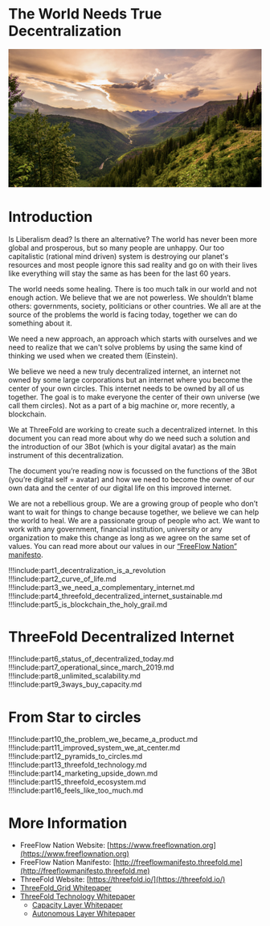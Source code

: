 # The World Needs True Decentralization

![alt_text](img/theworld.png)

# Introduction

Is Liberalism dead? Is there an alternative? The world has never been more global and prosperous, but so many people are unhappy. Our too capitalistic (rational mind driven) system is destroying our planet's resources and most people ignore this sad reality and go on with their lives like everything will stay the same as has been for the last 60 years.

The world needs some healing. There is too much talk in our world and not enough action. We believe that we are not powerless. We shouldn’t blame others: governments, society, politicians or other countries. We all are at the source of the problems the world is facing today, together we can do something about it.

We need a new approach, an approach which starts with ourselves and we need to realize that we can't solve problems by using the same kind of thinking we used when we created them (Einstein).

We believe we need a new truly decentralized internet, an internet not owned by some large corporations but an internet where you become the center of your own circles. This internet needs to be owned by all of us together. The goal is to make everyone the center of their own universe (we call them circles). Not as a part of a big machine or, more recently, a blockchain.

We at ThreeFold are working to create such a decentralized internet. In this document you can read more about why do we need such a solution and the introduction of our 3Bot (which is your digital avatar) as the main instrument of this decentralization.

The document you’re reading now is focussed on the functions of the 3Bot (you’re digital self = avatar) and how we need to become the owner of our own data and the center of our digital life on this improved internet.

We are not a rebellious group. We are a growing group of people who don’t want to wait for things to change because together, we believe we can help the world to heal. We are a passionate group of people who act. We want to work with any government, financial institution, university or any organization to make this change as long as we agree on the same set of values. You can read more about our values in our [“FreeFlow Nation” manifesto](https://docs.google.com/document/d/1q4R8LCF6oasrrJMe8hsu2yLjtAKYVseuLjpOyyMYEHg/edit).

!!!include:part1_decentralization_is_a_revolution
!!!include:part2_curve_of_life.md
!!!include:part3_we_need_a_complementary_internet.md
!!!include:part4_threefold_decentralized_internet_sustainable.md
!!!include:part5_is_blockchain_the_holy_grail.md

# ThreeFold Decentralized Internet

!!!include:part6_status_of_decentralized_today.md
!!!include:part7_operational_since_march_2019.md
!!!include:part8_unlimited_scalability.md
!!!include:part9_3ways_buy_capacity.md

# From Star to circles

!!!include:part10_the_problem_we_became_a_product.md
!!!include:part11_improved_system_we_at_center.md
!!!include:part12_pyramids_to_circles.md
!!!include:part13_threefold_technology.md
!!!include:part14_marketing_upside_down.md
!!!include:part15_threefold_ecosystem.md
!!!include:part16_feels_like_too_much.md

# More Information

- FreeFlow Nation Website: [https://www.freeflownation.org](https://www.freeflownation.org)
- FreeFlow Nation Manifesto: [http://freeflowmanifesto.threefold.me](http://freeflowmanifesto.threefold.me)
- ThreeFold Website: [https://threefold.io/](https://threefold.io/)
- [ThreeFold_Grid Whitepaper ](whitepapers)
- [ThreeFold Technology Whitepaper](technology_overview)
  - [Capacity Layer Whitepaper](capacity_layer)
  - [Autonomous Layer Whitepaper](autonomous_layer)